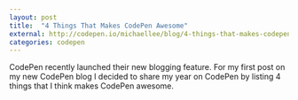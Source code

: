 ```yaml
---
layout: post
title:  "4 Things That Makes CodePen Awesome"
external: http://codepen.io/michaellee/blog/4-things-that-makes-codepen-awesome
categories: codepen
---
```


CodePen recently launched their new blogging feature. For my first post on my new CodePen blog I decided to share my year on CodePen by listing 4 things that I think makes CodePen awesome.
